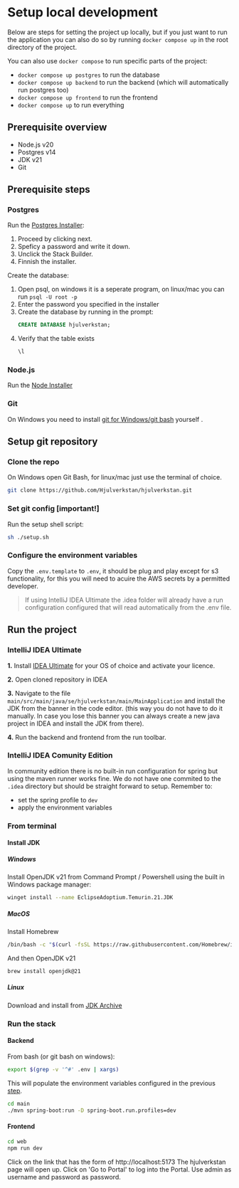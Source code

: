 # Setup local development
Below are steps for setting the project up locally, but if you just want to run the application
you can also do so by running `docker compose up` in the root directory of the project.

You can also use `docker compose` to run specific parts of the project:
- `docker compose up postgres` to run the database
- `docker compose up backend` to run the backend (which will automatically run postgres too)
- `docker compose up frontend` to run the frontend
- `docker compose up` to run everything

## Prerequisite overview
- Node.js v20
- Postgres v14
- JDK v21
- Git

## Prerequisite steps
### Postgres
Run the [Postgres Installer](https://www.postgresql.org/download/):

1. Proceed by clicking next.
2. Speficy a password and write it down.
3. Unclick the Stack Builder.
4. Finnish the installer.

Create the database:

1. Open psql, on windows it is a seperate program, on linux/mac you can run `psql -U root -p`
2. Enter the password you specified in the installer
3. Create the database by running in the prompt:
   ```sql
   CREATE DATABASE hjulverkstan;
   ```
4. Verify that the table exists
   ```sql
   \l
   ```
   
### Node.js
Run the [Node Installer](https://nodejs.org/en)

### Git
On Windows you need to install [git for Windows/git bash](https://git-scm.com/downloads/win) yourself .

## Setup git repository
### Clone the repo
On Windows open Git Bash, for linux/mac just use the terminal of choice.

```bash
git clone https://github.com/Hjulverkstan/hjulverkstan.git
```

### Set git config [important!]
Run the setup shell script:

```bash
sh ./setup.sh
```

### Configure the environment variables 
Copy the `.env.template` to `.env`, it should be plug and play except for s3 functionality, for this you will need to acuire the AWS secrets by a permitted developer.

> If using IntelliJ IDEA Ultimate the .idea folder will already have a run configuration configured that will read automatically from the .env file.

## Run the project
### IntelliJ IDEA Ultimate

**1.** Install [IDEA Ultimate](https://www.jetbrains.com/idea/download/) for your OS of choice and activate your licence.

**2.** Open cloned repository in IDEA

**3.** Navigate to the file `main/src/main/java/se/hjulverkstan/main/MainApplication` and install the JDK from the banner in the code editor. (this way you do not have to do it manually. In case you lose this banner you can always create a new java project in IDEA and install the JDK from there).

**4.** Run the backend and frontend from the run toolbar.

### IntelliJ IDEA Comunity Edition
In community edition there is no built-in run configuration for spring but using the maven runner works fine. We do not have one commited to the `.idea` directory but should be straight forward to setup. Remember to:

- set the spring profile to `dev`
- apply the environment variables

### From terminal

#### Install JDK

##### Windows

Install OpenJDK v21 from Command Prompt / Powershell using the built in Windows package manager:

```bash
winget install --name EclipseAdoptium.Temurin.21.JDK
```

##### MacOS
Install Homebrew

```bash
/bin/bash -c "$(curl -fsSL https://raw.githubusercontent.com/Homebrew/install/HEAD/install.sh)"
```

And then OpenJDK v21

```bash
brew install openjdk@21
```

##### Linux
Download and install from [JDK Archive](https://jdk.java.net/archive/)

### Run the stack

#### Backend
From bash (or git bash on windows):

```bash
export $(grep -v '^#' .env | xargs)
```

This will populate the environment variables configured in the previous [step](#configure-the-environment-variables-).

```bash
cd main
./mvn spring-boot:run -D spring-boot.run.profiles=dev
```

#### Frontend
```bash
cd web
npm run dev
```

Click on the link that has the form of http://localhost:5173
The hjulverkstan page will open up.
Click on 'Go to Portal' to log into the Portal.
Use admin as username and password as password.
